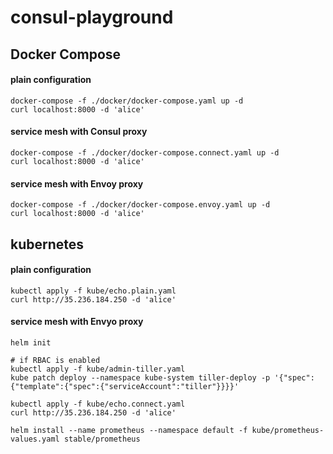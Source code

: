 consul-playground
==========

## Docker Compose

#### plain configuration
```
docker-compose -f ./docker/docker-compose.yaml up -d
curl localhost:8000 -d 'alice'
```

#### service mesh with Consul proxy
```
docker-compose -f ./docker/docker-compose.connect.yaml up -d
curl localhost:8000 -d 'alice'
```

#### service mesh with Envoy proxy
```
docker-compose -f ./docker/docker-compose.envoy.yaml up -d
curl localhost:8000 -d 'alice'
```


## kubernetes

#### plain configuration
```
kubectl apply -f kube/echo.plain.yaml
curl http://35.236.184.250 -d 'alice'
```

#### service mesh with Envyo proxy
```
helm init

# if RBAC is enabled
kubectl apply -f kube/admin-tiller.yaml
kube patch deploy --namespace kube-system tiller-deploy -p '{"spec":{"template":{"spec":{"serviceAccount":"tiller"}}}}'

kubectl apply -f kube/echo.connect.yaml
curl http://35.236.184.250 -d 'alice'
```

```
helm install --name prometheus --namespace default -f kube/prometheus-values.yaml stable/prometheus
```
